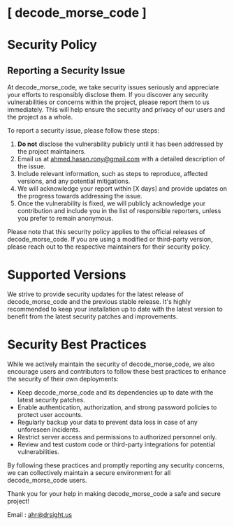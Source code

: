 # [ decode_morse_code ]

# Security Policy

## Reporting a Security Issue

At decode_morse_code, we take security issues seriously and appreciate your efforts to responsibly disclose them. If you discover any security vulnerabilities or concerns within the project, please report them to us immediately. This will help ensure the security and privacy of our users and the project as a whole.

To report a security issue, please follow these steps:

1. **Do not** disclose the vulnerability publicly until it has been addressed by the project maintainers.
2. Email us at [ahmed.hasan.rony@gmail.com](mailto:ahmed.hasan.rony@gmail.com) with a detailed description of the issue.
3. Include relevant information, such as steps to reproduce, affected versions, and any potential mitigations.
4. We will acknowledge your report within [X days] and provide updates on the progress towards addressing the issue.
5. Once the vulnerability is fixed, we will publicly acknowledge your contribution and include you in the list of responsible reporters, unless you prefer to remain anonymous.

Please note that this security policy applies to the official releases of decode_morse_code. If you are using a modified or third-party version, please reach out to the respective maintainers for their security policy.

# Supported Versions

We strive to provide security updates for the latest release of decode_morse_code and the previous stable release. It's highly recommended to keep your installation up to date with the latest version to benefit from the latest security patches and improvements.

# Security Best Practices

While we actively maintain the security of decode_morse_code, we also encourage users and contributors to follow these best practices to enhance the security of their own deployments:

- Keep decode_morse_code and its dependencies up to date with the latest security patches.
- Enable authentication, authorization, and strong password policies to protect user accounts.
- Regularly backup your data to prevent data loss in case of any unforeseen incidents.
- Restrict server access and permissions to authorized personnel only.
- Review and test custom code or third-party integrations for potential vulnerabilities.

By following these practices and promptly reporting any security concerns, we can collectively maintain a secure environment for all decode_morse_code users.

Thank you for your help in making decode_morse_code a safe and secure project!

Email : [ahr@drsight.us](mailto:ahr@drsight.us)


